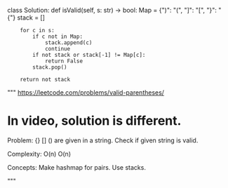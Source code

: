 class Solution:
    def isValid(self, s: str) -> bool:
        Map = {")": "(", "]": "[", "}": "{"}
        stack = []

        for c in s:
            if c not in Map:
                stack.append(c)
                continue
            if not stack or stack[-1] != Map[c]:
                return False
            stack.pop()

        return not stack

"""
https://leetcode.com/problems/valid-parentheses/

# In video, solution is different.

Problem:
{} [] () are given in a string.
Check if given string is valid.

Complexity:
O(n)
O(n)

Concepts:
Make hashmap for pairs.
Use stacks.

"""

